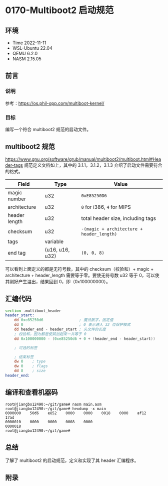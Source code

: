 # 0170-Multiboot2 启动规范

## 环境

- Time 2022-11-11
- WSL-Ubuntu 22.04
- QEMU 6.2.0
- NASM 2.15.05

## 前言

### 说明

参考：<https://os.phil-opp.com/multiboot-kernel/>

### 目标

编写一个符合 multiboot2 规范的启动文件。

## multiboot2 规范

<https://www.gnu.org/software/grub/manual/multiboot2/multiboot.html#Header-tags>
规范定义文档如上，其中的 3.1.1，3.1.2，3.1.3 介绍了启动文件需要符合的格式。

| Field | Type | Value |
| --- | --- | --- |
| magic number | u32 | `0xE85250D6` |
| architecture | u32 | `0` for i386, `4` for MIPS |
| header length | u32 | total header size, including tags |
| checksum | u32 | `-(magic + architecture + header_length)` |
| tags | variable |  |
| end tag | (u16, u16, u32) | `(0, 0, 8)` |

可以看到上面定义的都是无符号数，其中的 checksum（校验和）+ magic + architecture + header_length 需要等于零。要使无符号数 u32 等于 0，可以使其刚好产生溢出，结果回到 0，即（0x100000000）。

## 汇编代码

```asm
section .multiboot_header
header_start:
    dd 0xe85250d6                ; 魔法数字，固定值
    dd 0                         ; 0 表示进入 32 位保护模式
    dd header_end - header_start ; 头文件的长度
    ; 校验和，因为都是使其加起来一共等于 0
    dd 0x100000000 - (0xe85250d6 + 0 + (header_end - header_start))

    ; 可选的标签

    ; 结束标签
    dw 0    ; type
    dw 0    ; flags
    dd 8    ; size
header_end:
```

## 编译和查看机器码

```text
root@jiangbo12490:~/git/game# nasm main.asm
root@jiangbo12490:~/git/game# hexdump -x main
0000000    50d6    e852    0000    0000    0018    0000    af12    17ad
0000010    0000    0000    0008    0000
0000018
root@jiangbo12490:~/git/game#
```

## 总结

了解了 multiboot2 的启动规范，定义和实现了其 header 汇编程序。

## 附录
